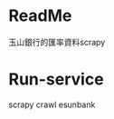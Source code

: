 ReadMe
====================
玉山銀行的匯率資料scrapy

Run-service
====================
scrapy crawl esunbank
